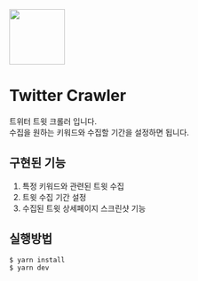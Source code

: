 <img width="100" height="100" src="https://user-images.githubusercontent.com/47561303/198845208-3d828238-4a05-44ae-8a73-06070974568f.png" />

# Twitter Crawler
트위터 트윗 크롤러 입니다.    
수집을 원하는 키워드와 수집할 기간을 설정하면 됩니다.


## 구현된 기능
1. 특정 키워드와 관련된 트윗 수집
2. 트윗 수집 기간 설정
3. 수집된 트윗 상세페이지 스크린샷 기능 


## 실행방법
```
$ yarn install
$ yarn dev
```
